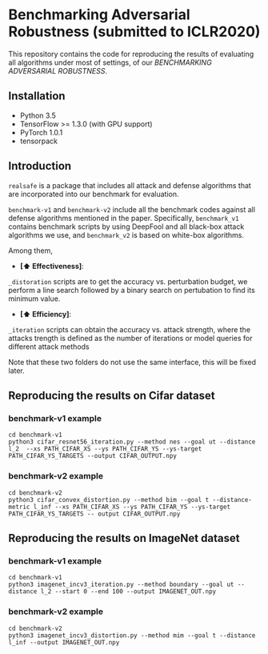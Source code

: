 # Benchmarking Adversarial Robustness (submitted to ICLR2020)

This repository contains the code for reproducing the results of evaluating all algorithms under most of settings, of our *BENCHMARKING ADVERSARIAL ROBUSTNESS*.

## Installation
* Python 3.5
* TensorFlow >= 1.3.0 (with GPU support)
* PyTorch 1.0.1
* tensorpack

## Introduction
`realsafe` is a package that includes all attack and defense algorithms that are incorporated into our benchmark for evaluation. 

`benchmark-v1` and `benchmark-v2` include all the benchmark codes against all defense algorithms mentioned in the paper. Specifically, 
`benchmark_v1` contains benchmark scripts by using DeepFool and all black-box attack algorithms we use, and `benchmark_v2` is based on white-box algorithms. 

Among them, 

- **[⬆ Effectiveness]**:

`_distoration` scripts are to get the accuracy vs. perturbation budget, we perform a line search followed by a binary search on pertubation to find its minimum value. 

- **[⬆ Efficiency]**: 

`_iteration` scripts can obtain the accuracy vs. attack strength, where the attacks trength is defined as the number of iterations or model queries for different attack methods

Note that these two folders do not use the same interface, this will be fixed later.

## Reproducing the results on Cifar dataset

### benchmark-v1 example

```
cd benchmark-v1
python3 cifar_resnet56_iteration.py --method nes --goal ut --distance l_2  --xs PATH_CIFAR_XS --ys PATH_CIFAR_YS --ys-target PATH_CIFAR_YS_TARGETS --output CIFAR_OUTPUT.npy

```

### benchmark-v2 example
```  
cd benchmark-v2
python3 cifar_convex_distortion.py --method bim --goal t --distance-metric l_inf --xs PATH_CIFAR_XS --ys PATH_CIFAR_YS --ys-target PATH_CIFAR_YS_TARGETS -- output CIFAR_OUTPUT.npy
```

## Reproducing the results on ImageNet dataset

### benchmark-v1 example

```
cd benchmark-v1
python3 imagenet_incv3_iteration.py --method boundary --goal ut --distance l_2 --start 0 --end 100 --output IMAGENET_OUT.npy 

```

### benchmark-v2 example
```
cd benchmark-v2
python3 imagenet_incv3_distortion.py --method mim --goal t --distance l_inf --output IMAGENET_OUT.npy

```